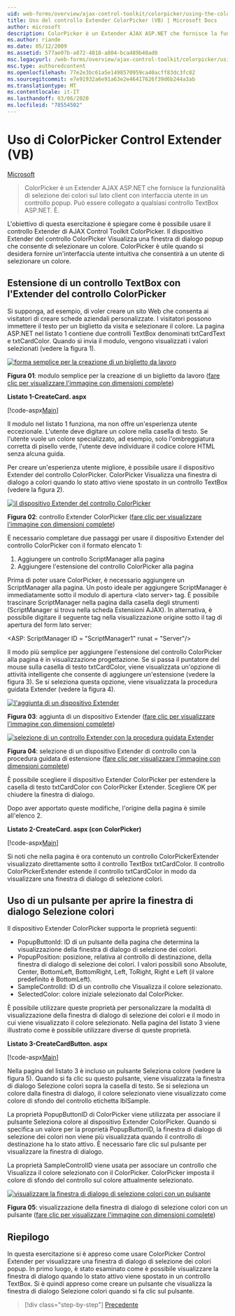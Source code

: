 ```yaml
---
uid: web-forms/overview/ajax-control-toolkit/colorpicker/using-the-colorpicker-control-extender-vb
title: Uso del controllo Extender ColorPicker (VB) | Microsoft Docs
author: microsoft
description: ColorPicker è un Extender AJAX ASP.NET che fornisce la funzionalità di selezione dei colori sul lato client con interfaccia utente in un controllo popup. Può essere allegato a qualsiasi ASP.NET...
ms.author: riande
ms.date: 05/12/2009
ms.assetid: 577ae07b-a872-4818-a804-bca489b40ad0
msc.legacyurl: /web-forms/overview/ajax-control-toolkit/colorpicker/using-the-colorpicker-control-extender-vb
msc.type: authoredcontent
ms.openlocfilehash: 77e2e3bc61a5e1498570959ca40acff83dc3fc82
ms.sourcegitcommit: e7e91932a6e91a63e2e46417626f39d6b244a3ab
ms.translationtype: MT
ms.contentlocale: it-IT
ms.lasthandoff: 03/06/2020
ms.locfileid: "78554502"
---
```

# <a name="using-the-colorpicker-control-extender-vb"></a>Uso di ColorPicker Control Extender (VB)

[Microsoft](https://github.com/microsoft)

> ColorPicker è un Extender AJAX ASP.NET che fornisce la funzionalità di selezione dei colori sul lato client con interfaccia utente in un controllo popup. Può essere collegato a qualsiasi controllo TextBox ASP.NET. È.

L'obiettivo di questa esercitazione è spiegare come è possibile usare il controllo Extender di AJAX Control Toolkit ColorPicker. Il dispositivo Extender del controllo ColorPicker Visualizza una finestra di dialogo popup che consente di selezionare un colore. ColorPicker è utile quando si desidera fornire un'interfaccia utente intuitiva che consentirà a un utente di selezionare un colore.

## <a name="extending-a-textbox-control-with-the-colorpicker-control-extender"></a>Estensione di un controllo TextBox con l'Extender del controllo ColorPicker

Si supponga, ad esempio, di voler creare un sito Web che consenta ai visitatori di creare schede aziendali personalizzate. I visitatori possono immettere il testo per un biglietto da visita e selezionare il colore. La pagina ASP.NET nel listato 1 contiene due controlli TextBox denominati txtCardText e txtCardColor. Quando si invia il modulo, vengono visualizzati i valori selezionati (vedere la figura 1).

[![forma semplice per la creazione di un biglietto da lavoro](using-the-colorpicker-control-extender-vb/_static/image1.jpg)](using-the-colorpicker-control-extender-vb/_static/image1.png)

**Figura 01**: modulo semplice per la creazione di un biglietto da lavoro ([fare clic per visualizzare l'immagine con dimensioni complete](using-the-colorpicker-control-extender-vb/_static/image2.png))

**Listato 1-CreateCard. aspx**

[!code-aspx[Main](using-the-colorpicker-control-extender-vb/samples/sample1.aspx)]

Il modulo nel listato 1 funziona, ma non offre un'esperienza utente eccezionale. L'utente deve digitare un colore nella casella di testo. Se l'utente vuole un colore specializzato, ad esempio, solo l'ombreggiatura corretta di pisello verde, l'utente deve individuare il codice colore HTML senza alcuna guida.

Per creare un'esperienza utente migliore, è possibile usare il dispositivo Extender del controllo ColorPicker. ColorPicker Visualizza una finestra di dialogo a colori quando lo stato attivo viene spostato in un controllo TextBox (vedere la figura 2).

[![il dispositivo Extender del controllo ColorPicker](using-the-colorpicker-control-extender-vb/_static/image2.jpg)](using-the-colorpicker-control-extender-vb/_static/image3.png)

**Figura 02**: controllo Extender ColorPicker ([fare clic per visualizzare l'immagine con dimensioni complete](using-the-colorpicker-control-extender-vb/_static/image4.png))

È necessario completare due passaggi per usare il dispositivo Extender del controllo ColorPicker con il formato elencato 1:

1. Aggiungere un controllo ScriptManager alla pagina
2. Aggiungere l'estensione del controllo ColorPicker alla pagina

Prima di poter usare ColorPicker, è necessario aggiungere un ScriptManager alla pagina. Un posto ideale per aggiungere ScriptManager è immediatamente sotto il modulo di apertura &lt;lato server&gt; tag. È possibile trascinare ScriptManager nella pagina dalla casella degli strumenti (ScriptManager si trova nella scheda Estensioni AJAX). In alternativa, è possibile digitare il seguente tag nella visualizzazione origine sotto il tag di apertura del form lato server:

&lt;ASP: ScriptManager ID = "ScriptManager1" runat = "Server"/&gt;

Il modo più semplice per aggiungere l'estensione del controllo ColorPicker alla pagina è in visualizzazione progettazione. Se si passa il puntatore del mouse sulla casella di testo txtCardColor, viene visualizzata un'opzione di attività intelligente che consente di aggiungere un'estensione (vedere la figura 3). Se si seleziona questa opzione, viene visualizzata la procedura guidata Extender (vedere la figura 4).

[![l'aggiunta di un dispositivo Extender](using-the-colorpicker-control-extender-vb/_static/image3.jpg)](using-the-colorpicker-control-extender-vb/_static/image5.png)

**Figura 03**: aggiunta di un dispositivo Extender ([fare clic per visualizzare l'immagine con dimensioni complete](using-the-colorpicker-control-extender-vb/_static/image6.png))

[![selezione di un controllo Extender con la procedura guidata Extender](using-the-colorpicker-control-extender-vb/_static/image4.jpg)](using-the-colorpicker-control-extender-vb/_static/image7.png)

**Figura 04**: selezione di un dispositivo Extender di controllo con la procedura guidata di estensione ([fare clic per visualizzare l'immagine con dimensioni complete](using-the-colorpicker-control-extender-vb/_static/image8.png))

È possibile scegliere il dispositivo Extender ColorPicker per estendere la casella di testo txtCardColor con ColorPicker Extender. Scegliere OK per chiudere la finestra di dialogo.

Dopo aver apportato queste modifiche, l'origine della pagina è simile all'elenco 2.

**Listato 2-CreateCard. aspx (con ColorPicker)**

[!code-aspx[Main](using-the-colorpicker-control-extender-vb/samples/sample2.aspx)]

Si noti che nella pagina è ora contenuto un controllo ColorPickerExtender visualizzato direttamente sotto il controllo TextBox txtCardColor. Il controllo ColorPickerExtender estende il controllo txtCardColor in modo da visualizzare una finestra di dialogo di selezione colori.

## <a name="using-a-button-to-launch-the-color-picker-dialog"></a>Uso di un pulsante per aprire la finestra di dialogo Selezione colori

Il dispositivo Extender ColorPicker supporta le proprietà seguenti:

- PopupButtonId: ID di un pulsante della pagina che determina la visualizzazione della finestra di dialogo di selezione dei colori.
- PopupPosition: posizione, relativa al controllo di destinazione, della finestra di dialogo di selezione dei colori. I valori possibili sono Absolute, Center, BottomLeft, BottomRight, Left, ToRight, Right e Left (il valore predefinito è BottomLeft).
- SampleControlId: ID di un controllo che Visualizza il colore selezionato.
- SelectedColor: colore iniziale selezionato dal ColorPicker.

È possibile utilizzare queste proprietà per personalizzare la modalità di visualizzazione della finestra di dialogo di selezione dei colori e il modo in cui viene visualizzato il colore selezionato. Nella pagina del listato 3 viene illustrato come è possibile utilizzare diverse di queste proprietà.

**Listato 3-CreateCardButton. aspx**

[!code-aspx[Main](using-the-colorpicker-control-extender-vb/samples/sample3.aspx)]

Nella pagina del listato 3 è incluso un pulsante Seleziona colore (vedere la figura 5). Quando si fa clic su questo pulsante, viene visualizzata la finestra di dialogo Selezione colori sopra la casella di testo. Se si seleziona un colore dalla finestra di dialogo, il colore selezionato viene visualizzato come colore di sfondo del controllo etichetta lblSample.

La proprietà PopupButtonID di ColorPicker viene utilizzata per associare il pulsante Seleziona colore al dispositivo Extender ColorPicker. Quando si specifica un valore per la proprietà PopupButtonID, la finestra di dialogo di selezione dei colori non viene più visualizzata quando il controllo di destinazione ha lo stato attivo. È necessario fare clic sul pulsante per visualizzare la finestra di dialogo.

La proprietà SampleControlID viene usata per associare un controllo che Visualizza il colore selezionato con il ColorPicker. ColorPicker imposta il colore di sfondo del controllo sul colore attualmente selezionato.

[![visualizzare la finestra di dialogo di selezione colori con un pulsante](using-the-colorpicker-control-extender-vb/_static/image5.jpg)](using-the-colorpicker-control-extender-vb/_static/image9.png)

**Figura 05**: visualizzazione della finestra di dialogo di selezione colori con un pulsante ([fare clic per visualizzare l'immagine con dimensioni complete](using-the-colorpicker-control-extender-vb/_static/image10.png))

## <a name="summary"></a>Riepilogo

In questa esercitazione si è appreso come usare ColorPicker Control Extender per visualizzare una finestra di dialogo di selezione dei colori popup. In primo luogo, è stato esaminato come è possibile visualizzare la finestra di dialogo quando lo stato attivo viene spostato in un controllo TextBox. Si è quindi appreso come creare un pulsante che visualizza la finestra di dialogo Selezione colori quando si fa clic sul pulsante.

> [!div class="step-by-step"]
> [Precedente](using-the-colorpicker-control-extender-cs.md)
